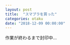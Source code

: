```yaml
---
layout: post
title:  "スマブラを買った"
categories: otaku
date: "2018-12-09 00:00:00"
---
```


作業が終わるまで封印中...
